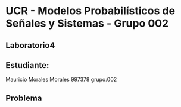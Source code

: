 # UCR - Modelos Probabilísticos de Señales y Sistemas - Grupo 002

## Laboratorio4

## Estudiante:
Mauricio Morales Morales 997378 grupo:002

## Problema
